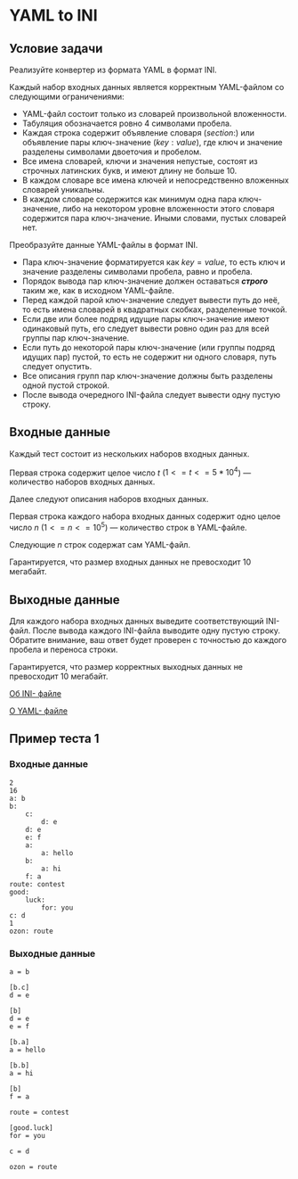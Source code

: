 # YAML to INI

## Условие задачи

Реализуйте конвертер из формата YAML в формат INI.

Каждый набор входных данных является корректным YAML-файлом со следующими ограничениями:

- YAML-файл состоит только из словарей произвольной вложенности.
- Табуляция обозначается ровно 4 символами пробела.
- Каждая строка содержит объявление словаря (${section:}$) или объявление пары ключ-значение (${key: value}$), где ключ и значение разделены символами двоеточия и пробелом.
- Все имена словарей, ключи и значения непустые, состоят из строчных латинских букв, и имеют длину не больше 10.
- В каждом словаре все имена ключей и непосредственно вложенных словарей уникальны.
- В каждом словаре содержится как минимум одна пара ключ-значение, либо на некотором уровне вложенности этого словаря содержится пара ключ-значение. Иными словами, пустых словарей нет.

Преобразуйте данные YAML-файлы в формат INI.

- Пара ключ-значение форматируется как ${key = value}$, то есть ключ и значение разделены символами пробела, равно и пробела.
- Порядок вывода пар ключ-значение должен оставаться **${строго}$** таким же, как в исходном YAML-файле.
- Перед каждой парой ключ-значение следует вывести путь до неё, то есть имена словарей в квадратных скобках, разделенные точкой.
- Если две или более подряд идущие пары ключ-значение имеют одинаковый путь, его следует вывести ровно один раз для всей группы пар ключ-значение.
- Если путь до некоторой пары ключ-значение (или группы подряд идущих пар) пустой, то есть не содержит ни одного словаря, путь следует опустить.
- Все описания групп пар ключ-значение должны быть разделены одной пустой строкой.
- После вывода очередного INI-файла следует вывести одну пустую строку.

## Входные данные

Каждый тест состоит из нескольких наборов входных данных.

Первая строка содержит целое число $t$ ($1 <= t <= 5 * 10^4$) — количество наборов входных данных.

Далее следуют описания наборов входных данных.

Первая строка каждого набора входных данных содержит одно целое число $n$ ($1 <= n <= 10^5$) — количество строк в YAML-файле.

Следующие $n$ строк содержат сам YAML-файл.

Гарантируется, что размер входных данных не превосходит 10 мегабайт.

## Выходные данные

Для каждого набора входных данных выведите соответствующий INI-файл. После вывода каждого INI-файла выводите одну пустую строку. Обратите внимание, ваш ответ будет проверен с точностью до каждого пробела и переноса строки.

Гарантируется, что размер корректных выходных данных не превосходит 10 мегабайт.

[Об INI- файле](https://en.wikipedia.org/wiki/INI)

[О YAML- файле](https://en.wikipedia.org/wiki/YAML)

## Пример теста 1

### Входные данные

```
2
16
a: b
b:
    c:
        d: e
    d: e
    e: f
    a:
        a: hello
    b:
        a: hi
    f: a
route: contest
good:
    luck:
        for: you
c: d
1
ozon: route

```

### Выходные данные

```
a = b

[b.c]
d = e

[b]
d = e
e = f

[b.a]
a = hello

[b.b]
a = hi

[b]
f = a

route = contest

[good.luck]
for = you

c = d

ozon = route


```
